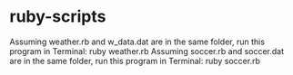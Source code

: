 # ruby-scripts
Assuming weather.rb and w_data.dat are in the same folder, run this program in Terminal: ruby weather.rb
Assuming soccer.rb and soccer.dat are in the same folder, run this program in Terminal: ruby soccer.rb
